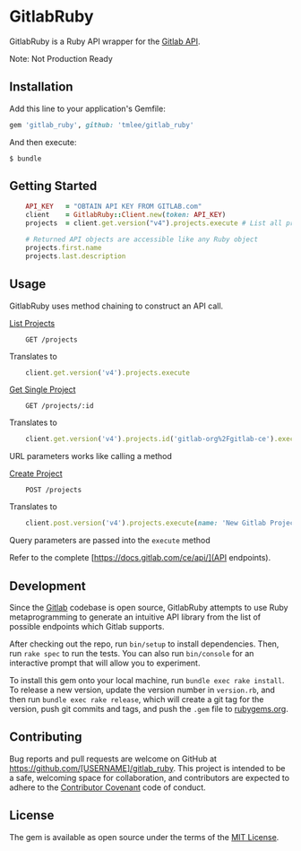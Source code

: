 # GitlabRuby

GitlabRuby is a Ruby API wrapper for the [Gitlab API](https://docs.gitlab.com/ce/api/README.html).

Note: Not Production Ready

## Installation

Add this line to your application's Gemfile:

```ruby
gem 'gitlab_ruby', github: 'tmlee/gitlab_ruby'
```

And then execute:

    $ bundle

## Getting Started

```ruby
    API_KEY   = "OBTAIN API KEY FROM GITLAB.com"
    client    = GitlabRuby::Client.new(token: API_KEY)
    projects  = client.get.version("v4").projects.execute # List all projects

    # Returned API objects are accessible like any Ruby object
    projects.first.name
    projects.last.description
```

## Usage

GitlabRuby uses method chaining to construct an API call.

[List Projects](https://docs.gitlab.com/ce/api/projects.html#projects)
```
    GET /projects
```
Translates to
```ruby
    client.get.version('v4').projects.execute
```

[Get Single Project](https://docs.gitlab.com/ce/api/projects.html##get-single-project)
```
    GET /projects/:id
```
Translates to
```ruby
    client.get.version('v4').projects.id('gitlab-org%2Fgitlab-ce').execute
```
URL parameters works like calling a method

[Create Project](https://docs.gitlab.com/ce/api/projects.html#create-project)
```
    POST /projects
```
Translates to
```ruby
    client.post.version('v4').projects.execute(name: 'New Gitlab Project')
```
Query parameters are passed into the `execute` method


Refer to the complete [https://docs.gitlab.com/ce/api/](API endpoints).

## Development

Since the [Gitlab](https://gitlab.com/gitlab-org/gitlab-ce) codebase is open source, GitlabRuby attempts to use Ruby metaprogramming to generate an intuitive API library from the list of possible endpoints which Gitlab supports.

After checking out the repo, run `bin/setup` to install dependencies. Then, run `rake spec` to run the tests. You can also run `bin/console` for an interactive prompt that will allow you to experiment.

To install this gem onto your local machine, run `bundle exec rake install`. To release a new version, update the version number in `version.rb`, and then run `bundle exec rake release`, which will create a git tag for the version, push git commits and tags, and push the `.gem` file to [rubygems.org](https://rubygems.org).

## Contributing

Bug reports and pull requests are welcome on GitHub at https://github.com/[USERNAME]/gitlab_ruby. This project is intended to be a safe, welcoming space for collaboration, and contributors are expected to adhere to the [Contributor Covenant](http://contributor-covenant.org) code of conduct.


## License

The gem is available as open source under the terms of the [MIT License](http://opensource.org/licenses/MIT).

